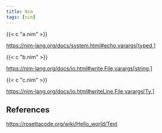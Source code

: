 ```yaml
---
title: Nim
tags: [nim]
---
```


{{< c "a.nim" >}}

<https://nim-lang.org/docs/system.html#echo,varargs[typed,]>

{{< c "b.nim" >}}

<https://nim-lang.org/docs/io.html#write,File,varargs[string,]>

{{< c "c.nim" >}}

<https://nim-lang.org/docs/io.html#writeLine,File,varargs[Ty,]>

## References

<https://rosettacode.org/wiki/Hello_world/Text>
